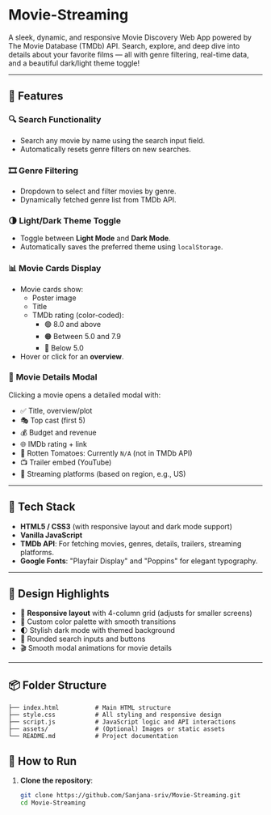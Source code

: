 # Movie-Streaming

A sleek, dynamic, and responsive Movie Discovery Web App powered by The Movie Database (TMDb) API. Search, explore, and deep dive into details about your favorite films — all with genre filtering, real-time data, and a beautiful dark/light theme toggle!

---

## 🚀 Features

### 🔍 **Search Functionality**
- Search any movie by name using the search input field.
- Automatically resets genre filters on new searches.

### 🎞️ **Genre Filtering**
- Dropdown to select and filter movies by genre.
- Dynamically fetched genre list from TMDb API.

### 🌗 **Light/Dark Theme Toggle**
- Toggle between **Light Mode** and **Dark Mode**.
- Automatically saves the preferred theme using `localStorage`.

### 📊 **Movie Cards Display**
- Movie cards show:
  - Poster image
  - Title
  - TMDb rating (color-coded):
    - 🟢 8.0 and above
    - 🟠 Between 5.0 and 7.9
    - 🔴 Below 5.0
- Hover or click for an **overview**.

### 🎥 **Movie Details Modal**
Clicking a movie opens a detailed modal with:
- ✅ Title, overview/plot
- 🎭 Top cast (first 5)
- 💰 Budget and revenue
- 🌐 IMDb rating + link
- 🍅 Rotten Tomatoes: Currently `N/A` (not in TMDb API)
- 📺 Trailer embed (YouTube)
- 📡 Streaming platforms (based on region, e.g., US)

---

## 🧠 Tech Stack

- **HTML5 / CSS3** (with responsive layout and dark mode support)
- **Vanilla JavaScript**
- **TMDb API**: For fetching movies, genres, details, trailers, streaming platforms.
- **Google Fonts**: "Playfair Display" and "Poppins" for elegant typography.

---

## 🎨 Design Highlights

- 📱 **Responsive layout** with 4-column grid (adjusts for smaller screens)
- 🎨 Custom color palette with smooth transitions
- 🌓 Stylish dark mode with themed background
- 🔘 Rounded search inputs and buttons
- 🎬 Smooth modal animations for movie details

---

## 📦 Folder Structure

```plaintext
├── index.html          # Main HTML structure
├── style.css           # All styling and responsive design
├── script.js           # JavaScript logic and API interactions
├── assets/             # (Optional) Images or static assets
└── README.md           # Project documentation
```

## 🚀 How to Run

1. **Clone the repository**:

   ```bash
   git clone https://github.com/Sanjana-sriv/Movie-Streaming.git
   cd Movie-Streaming
